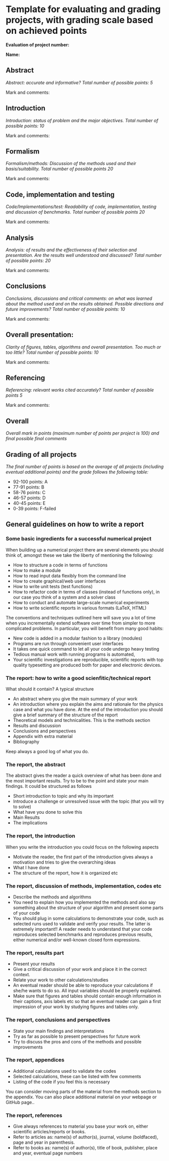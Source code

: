 # Template for evaluating and grading projects, with grading scale based on achieved points

**Evaluation of project number:**

**Name:**


## Abstract
*Abstract: accurate and informative? Total number of possible points: 5*

Mark and comments:


## Introduction
*Introduction: status of problem and the major objectives. Total number of
possible points: 10*

Mark and comments:


## Formalism
*Formalism/methods: Discussion of the methods used and their basis/suitability.
Total number of possible points 20*

Mark and comments:


## Code, implementation and testing
*Code/Implementations/test: Readability of code, implementation, testing and
discussion of benchmarks. Total number of possible points 20*

Mark and comments:


## Analysis
*Analysis: of results and the effectiveness of their selection and presentation.
Are the results well understood and discussed? Total number of possible points:
20*

Mark and comments:


## Conclusions
*Conclusions, discussions and critical comments: on what was learned about the
method used and on the results obtained. Possible directions and future
improvements? Total number of possible points: 10*

Mark and comments:


## Overall presentation:
*Clarity of figures, tables, algorithms  and overall presentation. Too much or too little? Total number of possible points: 10*

Mark and comments:


## Referencing
*Referencing: relevant works cited accurately? Total number of possible points 5*

Mark and comments:


## Overall
*Overall mark in points (maximum number of points per project is 100) and final possible final comments*


## Grading of all projects
*The final number of points is based on the average of all projects (including eventual additional points) and the grade follows the following table:*

 * 92-100 points: A
 * 77-91 points: B
 * 58-76 points: C
 * 46-57 points: D
 * 40-45 points: E
 * 0-39 points: F-failed

##  General guidelines on how to write a report

### Some basic ingredients for a successful numerical project

When building up a numerical project there are several elements you should think of, amongst these we take the liberty of mentioning the following:

 *   How to structure a code in terms of functions
 *   How to make a module
 *   How to read input data flexibly from the command line
 *   How to create graphical/web user interfaces
 *   How to write unit tests (test functions)
 *   How to refactor code in terms of classes (instead of functions only), in our case you think of a system and a solver class
 *   How to conduct and automate large-scale numerical experiments
 *   How to write scientific reports in various formats (LaTeX, HTML)


The conventions and techniques outlined here will save you a lot of time when you incrementally extend software over time from simpler to more complicated problems. In particular, you will benefit from many good habits:

 * New code is added in a modular fashion to a library (modules)
 * Programs are run through convenient user interfaces
 * It takes one quick command to let all your code undergo heavy testing
 * Tedious manual work with running programs is automated,
 * Your scientific investigations are reproducible, scientific reports with top quality typesetting are produced both for paper and electronic devices.




### The report: how to write a good scienfitic/technical report
What should it contain? A typical structure

* An abstract where you give the main summary of your work
 * An introduction where you explain the aims and rationale for the physics case and  what you have done. At the end of the introduction you should give a brief summary of the structure of the report
 * Theoretical models and technicalities. This is the methods section
 * Results and discussion
 * Conclusions and perspectives
 * Appendix with extra material
 * Bibliography

Keep always a good log of what you do.

### The report, the abstract

The abstract gives the reader a quick overview of what has been done and the most important results. Try to be to the point and state your main findings. It could be structured as follows
- Short introduction to topic and why its important
- Introduce a challenge or unresolved issue with the topic (that you will try to solve)
- What have you done to solve this
- Main Results
- The implications




### The report, the introduction

When you write the introduction you could focus on the following aspects

 * Motivate the reader, the first part of the introduction gives always a motivation and tries to give the overarching ideas
 * What I have done
 * The structure of the report, how it is organized etc

### The report, discussion of methods, implementation, codes etc

 * Describe the methods and algorithms
 * You need to explain how you implemented the methods and also say something about the structure of your algorithm and present some parts of your code
 * You should plug in some calculations to demonstrate your code, such as selected runs used to validate and verify your results. The latter is extremely important!!  A reader needs to understand that your code reproduces selected benchmarks and reproduces previous results, either numerical and/or well-known  closed form expressions.



### The report, results part

 * Present your results
 * Give a critical discussion of your work and place it in the correct context.
 * Relate your work to other calculations/studies
 * An eventual reader should be able to reproduce your calculations if she/he wants to do so. All input variables should be properly explained.
 * Make sure that figures and tables should contain enough information in their captions, axis labels etc so that an eventual reader can gain a first impression of your work by studying figures and tables only.

### The report, conclusions and perspectives

 * State your main findings and interpretations
 * Try as far as possible to present perspectives for future work
 * Try to discuss the pros and cons of the methods and possible improvements


### The report, appendices

 * Additional calculations used to validate the codes
 * Selected calculations, these can be listed with  few comments
 * Listing of the code if you feel this is necessary
 
You can consider moving parts of the material from the methods section to the appendix. You can also place additional material on your webpage or GitHub page.. 

### The report, references

 * Give always references to material you base your work on, either  scientific articles/reports or books.
 * Refer to articles as: name(s) of author(s), journal, volume (boldfaced), page and year in parenthesis.
 * Refer to books as: name(s) of author(s), title of book, publisher, place and year, eventual page numbers
